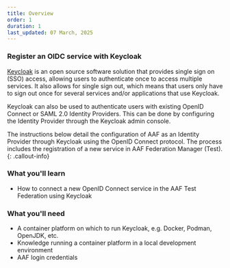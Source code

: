 ```yaml
---
title: Overview
order: 1
duration: 1
last_updated: 07 March, 2025
---
```


### Register an OIDC service with Keycloak

[Keycloak](https://www.keycloak.org/) is an open source software solution that provides single sign on (SSO) access, allowing users to authenticate once to access multiple services. It also allows for single sign out, which means that users only have to sign out once for several services and/or applications that use Keycloak.

Keycloak can also be used to authenticate users with existing OpenID Connect or SAML 2.0 Identity Providers. This can be done by configuring the Identity Provider through the Keycloak admin console.

The instructions below detail the configuration of AAF as an Identity Provider through Keycloak using the OpenID Connect protocol. The process includes the registration of a new service in AAF Federation Manager (Test).
{: .callout-info}

### What you'll learn

- How to connect a new OpenID Connect service in the AAF Test Federation using Keycloak

### What you'll need

- A container platform on which to run Keycloak, e.g. Docker, Podman, OpenJDK, etc.
- Knowledge running a container platform in a local development environment
- AAF login credentials
